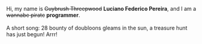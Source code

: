 Hi, my name is ~~Guybrush Threepwood~~ **Luciano Federico Pereira**, and I am a ~~wannabe pirate~~ **programmer**.<br><br>A short song: 28 bounty of doubloons gleams in the sun, a treasure hunt has just begun! Arrr!
